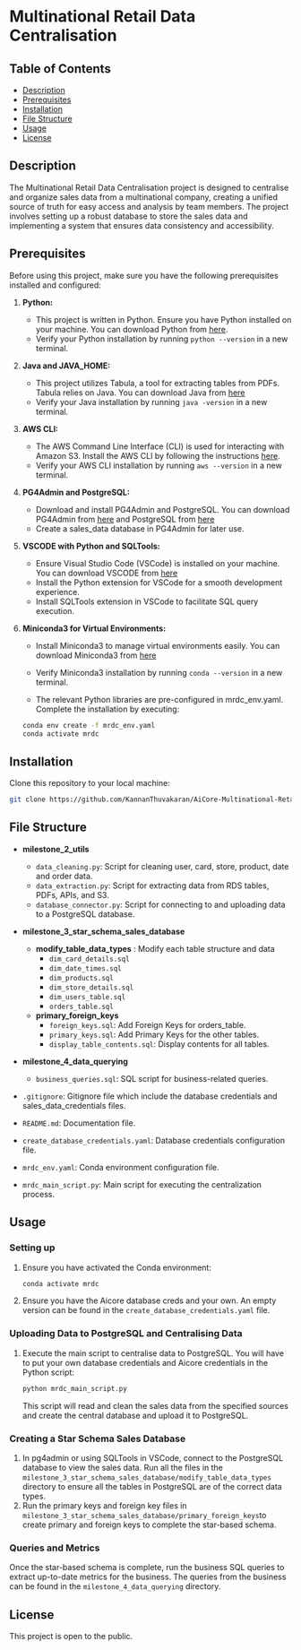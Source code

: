 # Multinational Retail Data Centralisation

## Table of Contents
- [Description](#description)
- [Prerequisites](#prerequisites)
- [Installation](#installation)
- [File Structure](#file-structure)
- [Usage](#usage)
- [License](#license)

## Description

The Multinational Retail Data Centralisation project is designed to centralise and organize sales data from a multinational company, creating a unified source of truth for easy access and analysis by team members. The project involves setting up a robust database to store the sales data and implementing a system that ensures data consistency and accessibility.

## Prerequisites

Before using this project, make sure you have the following prerequisites installed and configured:

1. **Python:**
    - This project is written in Python. Ensure you have Python installed on your machine. You can download Python from [here](https://www.python.org/).
    - Verify your Python installation by running `python --version` in a new terminal.

2. **Java and JAVA_HOME:**
    - This project utilizes Tabula, a tool for extracting tables from PDFs. Tabula relies on Java. You can download Java from [here](https://www.oracle.com/java/technologies/downloads/#jdk21-windows)
    - Verify your Java installation by running `java -version` in a new terminal.

3. **AWS CLI:**
    - The AWS Command Line Interface (CLI) is used for interacting with Amazon S3. Install the AWS CLI by following the instructions [here](https://aws.amazon.com/cli/).
    -  Verify your AWS CLI installation by running `aws --version` in a new terminal.

4. **PG4Admin and PostgreSQL:**
    - Download and install PG4Admin and PostgreSQL. You can download PG4Admin from [here](https://www.pgadmin.org/download/) and PostgreSQL from [here](https://www.enterprisedb.com/downloads/postgres-postgresql-downloads)
    - Create a sales_data database in PG4Admin for later use.

5. **VSCODE with Python and SQLTools:**
    - Ensure Visual Studio Code (VSCode) is installed on your machine. You can download VSCODE from [here](https://code.visualstudio.com/download)
    - Install the Python extension for VSCode for a smooth development experience.
    - Install SQLTools extension in VSCode to facilitate SQL query execution.

6. **Miniconda3 for Virtual Environments:**
    - Install Miniconda3 to manage virtual environments easily. You can download Miniconda3 from [here](https://docs.conda.io/projects/miniconda/en/latest/)
    -  Verify Miniconda3 installation by running `conda --version` in a new terminal.

    - The relevant Python libraries are pre-configured in mrdc_env.yaml. Complete the installation by executing:

    ```bash
    conda env create -f mrdc_env.yaml
    conda activate mrdc
    ```
## Installation

Clone this repository to your local machine:

```bash
git clone https://github.com/KannanThuvakaran/AiCore-Multinational-Retail-Data-Centralisation.git
```
## File Structure

- **milestone_2_utils**
  - `data_cleaning.py`: Script for cleaning user, card, store, product, date and order data.
  - `data_extraction.py`: Script for extracting data from RDS tables, PDFs, APIs, and S3.
  - `database_connector.py`: Script for connecting to and uploading data to a PostgreSQL database.

- **milestone_3_star_schema_sales_database**
  - **modify_table_data_types** : Modify each table structure and data
    - `dim_card_details.sql`
    - `dim_date_times.sql`
    - `dim_products.sql`
    - `dim_store_details.sql`
    - `dim_users_table.sql`
    - `orders_table.sql`
  - **primary_foreign_keys**
    - `foreign_keys.sql`: Add Foreign Keys for orders_table.
    - `primary_keys.sql`: Add Primary Keys for the other tables.
    - `display_table_contents.sql`: Display contents for all tables.

- **milestone_4_data_querying**
  - `business_queries.sql`: SQL script for business-related queries.

- `.gitignore`: Gitignore file which include the database credentials and sales_data_credentials files.
- `README.md`: Documentation file.
- `create_database_credentials.yaml`: Database credentials configuration file.
- `mrdc_env.yaml`: Conda environment configuration file.
- `mrdc_main_script.py`: Main script for executing the centralization process.

## Usage

### Setting up 
1. Ensure you have activated the Conda environment:

    ```bash
    conda activate mrdc
    ```
2. Ensure you have the Aicore database creds and your own. An empty version can be found in the `create_database_credentials.yaml` file.

### Uploading Data to PostgreSQL and Centralising Data
1. Execute the main script to centralise data to PostgreSQL. You will have to put your own database credentials and Aicore credentials in the Python script:

    ```bash
    python mrdc_main_script.py
    ```
    This script will read and clean the sales data from the specified sources and create the central database and upload it to PostgreSQL.

### Creating a Star Schema Sales Database

1. In pg4admin or using SQLTools in VSCode, connect to the PostgreSQL database to view the sales data. Run all the files in the `milestone_3_star_schema_sales_database/modify_table_data_types` directory to ensure all the tables in PostgreSQL are of the correct data types.
2. Run the primary keys and foreign key files in `milestone_3_star_schema_sales_database/primary_foreign_keys`to create primary and foreign keys to complete the star-based schema.

### Queries and Metrics

Once the star-based schema is complete, run the business SQL queries to extract up-to-date metrics for the business. The queries from the business can be found in the `milestone_4_data_querying` directory.

## License

This project is open to the public. 